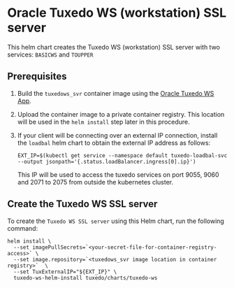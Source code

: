 # Oracle Tuxedo WS (workstation) SSL server

This helm chart creates the Tuxedo WS (workstation) SSL server with two services: `BASICWS` and `TOUPPER`

## Prerequisites

1. Build the `tuxedows_svr` container image using the [Oracle Tuxedo WS App](https://github.com/oracle/docker-images/tree/main/OracleTuxedo/core/samples/ws_ssl_svr).

2. Upload the container image to a private container registry. This location will be used in the `helm install` step later in this procedure.

3. If your client will be connecting over an external IP connection, install the `loadbal` helm chart to obtain the external IP address as follows:
   ```shell
   EXT_IP=$(kubectl get service --namespace default tuxedo-loadbal-svc --output jsonpath='{.status.loadBalancer.ingress[0].ip}')
   ```
   This IP will be used to access the tuxedo services on port 9055, 9060 and 2071 to 2075 from outside the kubernetes cluster.

## Create the Tuxedo WS SSL server

To create the `Tuxedo WS SSL server` using this Helm chart, run the following command:

```shell
helm install \
  --set imagePullSecrets=`<your-secret-file-for-container-registry-access>` \
  --set image.repository=`<tuxedows_svr image location in container registry>`  \
  --set TuxExternalIP="${EXT_IP}" \
  tuxedo-ws-helm-install tuxedo/charts/tuxedo-ws
```

